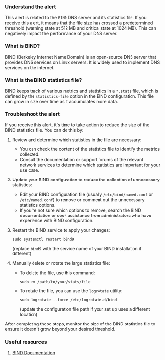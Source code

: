 ### Understand the alert

This alert is related to the `BIND` DNS server and its statistics file. If you receive this alert, it means that the file size has crossed a predetermined threshold (warning state at 512 MB and critical state at 1024 MB). This can negatively impact the performance of your DNS server.

### What is BIND?

BIND (Berkeley Internet Name Domain) is an open-source DNS server that provides DNS services on Linux servers. It is widely used to implement DNS services on the internet.

### What is the BIND statistics file?

BIND keeps track of various metrics and statistics in a `*.stats` file, which is defined by the `statistics-file` option in the BIND configuration. This file can grow in size over time as it accumulates more data.

### Troubleshoot the alert

If you receive this alert, it's time to take action to reduce the size of the BIND statistics file. You can do this by:

1. Review and determine which statistics in the file are necessary:

   - You can check the content of the statistics file to identify the metrics collected.
   - Consult the documentation or support forums of the relevant network services to determine which statistics are important for your use case.

2. Update your BIND configuration to reduce the collection of unnecessary statistics:

   - Edit your BIND configuration file (usually `/etc/bind/named.conf` or `/etc/named.conf`) to remove or comment out the unnecessary statistics options.
   - If you're not sure which options to remove, search the BIND documentation or seek assistance from administrators who have experience with BIND configuration.

3. Restart the BIND service to apply your changes:

   ```
   sudo systemctl restart bind9
   ```

   (replace `bind9` with the service name of your BIND installation if different)

4. Manually delete or rotate the large statistics file:

   - To delete the file, use this command:

     ```
     sudo rm /path/to/your/stats/file
     ```

   - To rotate the file, you can use the `logrotate` utility:

     ```
     sudo logrotate --force /etc/logrotate.d/bind
     ```

     (update the configuration file path if your set up uses a different location)

After completing these steps, monitor the size of the BIND statistics file to ensure it doesn't grow beyond your desired threshold.

### Useful resources

1. [BIND Documentation](https://bind9.readthedocs.io/en/latest/)
